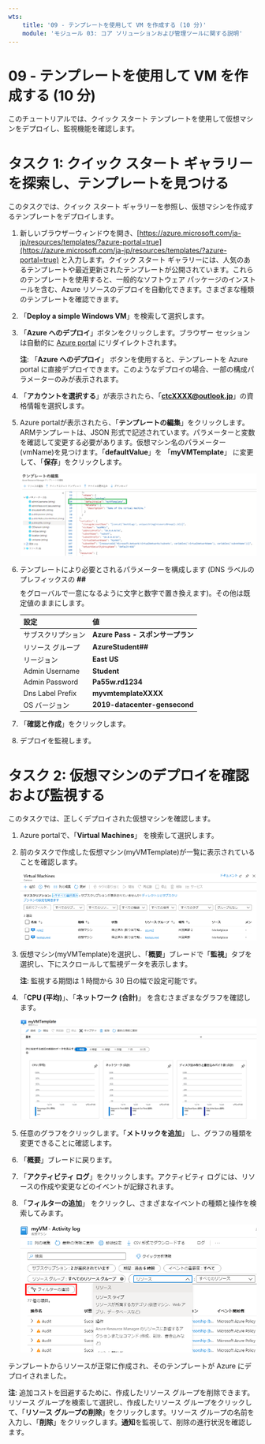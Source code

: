 ```yaml
---
wts:
    title: '09 - テンプレートを使用して VM を作成する (10 分)'
    module: 'モジュール 03: コア ソリューションおよび管理ツールに関する説明'
---
```

# 09 - テンプレートを使用して VM を作成する (10 分)

このチュートリアルでは、クイック スタート テンプレートを使用して仮想マシンをデプロイし、監視機能を確認します。

# タスク 1: クイック スタート ギャラリーを探索し、テンプレートを見つける 

このタスクでは、クイック スタート ギャラリーを参照し、仮想マシンを作成するテンプレートをデプロイします。 

1. 新しいブラウザーウィンドウを開き、[https://azure.microsoft.com/ja-jp/resources/templates/?azure-portal=true](https://azure.microsoft.com/ja-jp/resources/templates/?azure-portal=true) と入力します。クイック スタート ギャラリーには、人気のあるテンプレートや最近更新されたテンプレートが公開されています。これらのテンプレートを使用すると、一般的なソフトウェア パッケージのインストールを含む、Azure リソースのデプロイを自動化できます。さまざまな種類のテンプレートを確認できます。

2. 「**Deploy a simple Windows VM**」を検索して選択します。

3. 「**Azure へのデプロイ**」ボタンをクリックします。ブラウザー セッションは自動的に [Azure portal](http://portal.azure.com/) にリダイレクトされます。

    **注**: 「**Azure へのデプロイ**」 ボタンを使用すると、テンプレートを Azure portal に直接デプロイできます。このようなデプロイの場合、一部の構成パラメーターのみが表示されます。 

4. 「**アカウントを選択する**」が表示されたら、「**ctcXXXX@outlook.jp**」の資格情報を選択します。

5. Azure portalが表示されたら、「**テンプレートの編集**」をクリックします。ARMテンプレートは、JSON 形式で記述されています。パラメーターと変数を確認して変更する必要があります。仮想マシン名のパラメーター(vmName)を見つけます。「**defaultValue**」を 「**myVMTemplate**」 に変更して、「**保存**」をクリックします。 

    ![VM 名が変更されたテンプレートのスクリーンショット。](./images/0901.png)

6. テンプレートにより必要とされるパラメーターを構成します (DNS ラベルのプレフィックスの **##$$$$** をグローバルで一意になるように文字と数字で置き換えます)。その他は既定値のままにします。 

    | 設定| 値|
    |----|----|
    | サブスクリプション | **Azure Pass - スポンサープラン** |
    | リソース グループ | **AzureStudent##** |
    | リージョン | **East US** |
    | Admin Username | **Student** |
    | Admin Password | **Pa55w.rd1234** |
    | Dns Label Prefix | **myvmtemplateXXXX** |
    | OS バージョン | **2019-datacenter-gensecond** |


7. 「**確認と作成**」をクリックします。

8. デプロイを監視します。 

# タスク 2: 仮想マシンのデプロイを確認および監視する

このタスクでは、正しくデプロイされた仮想マシンを確認します。 

1. Azure portalで、「**Virtual Machines**」 を検索して選択します。

2. 前のタスクで作成した仮想マシン(myVMTemplate)が一覧に表示されていることを確認します。 

    ![仮想マシン ページのスクリーンショット。新しい VM が表示され、実行されます。](./images/0902.png)

3. 仮想マシン(myVMTemplate)を選択し、「**概要**」ブレードで「**監視**」タブを選択し、下にスクロールして監視データを表示します。

    **注**: 監視する期間は 1 時間から 30 日の幅で設定可能です。

4. 「**CPU (平均)**」、「**ネットワーク (合計)**」 を含むさまざまなグラフを確認します。 

    ![仮想マシンの監視グラフのスクリーンショット。](./images/0903.png)

5. 任意のグラフをクリックします。「**メトリックを追加**」 し、グラフの種類を変更できることに確認します。

6. 「**概要**」ブレードに戻ります。

7. 「**アクティビティ ログ**」をクリックします。アクティビティ ログには、リソースの作成や変更などのイベントが記録されます。 

8. 「**フィルターの追加**」 をクリックし、さまざまなイベントの種類と操作を検索してみます。 

    ![「イベントの種類」が選択された「フィルターの追加」ページのスクリーンショット。](./images/0904.png)

テンプレートからリソースが正常に作成され、そのテンプレートが Azure にデプロイされました。

**注**: 追加コストを回避するために、作成したリソース グループを削除できます。リソース グループを検索して選択し、作成したリソース グループをクリックして、「**リソース グループの削除**」をクリックします。リソース グループの名前を入力し、「**削除**」をクリックします。**通知**を監視して、削除の進行状況を確認します。
